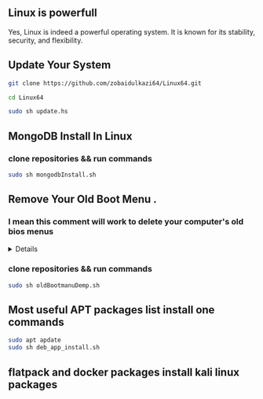 ## Linux is powerfull

Yes, Linux is indeed a powerful operating system. It is known for its stability, security, and flexibility.

## Update Your System

```sh
git clone https://github.com/zobaidulkazi64/Linux64.git

cd Linux64

sudo sh update.hs

```

## MongoDB Install In Linux

### clone repositories && run commands

```sh
sudo sh mongodbInstall.sh
```

## Remove Your Old Boot Menu .

### I mean this comment will work to delete your computer's old bios menus

<details>
<p>

#### When we go from one operating system to another operating system, but the previous setting remains on our motherboard, if we do not delete that BIOS setting, there is a problem to install a new operating system.

### আমরা যখন এক অপারেটিং সিস্টেম থেকে আরেক অপারেটিং সিস্টেমে যাই তখন কিন্তু আগের সেটিংটি আমাদের মাদারবোর্ডে থেকেই যায় ওই বায়োস সেটিংটি আমাদের ডিলিট না করলে নতুন করে কোপারেটিং ইন্সটল দিতে কিন্তু সমস্যা হয়

</p>
</details>

### clone repositories && run commands

```sh
sudo sh oldBootmanuDemp.sh
```

## Most useful APT packages list install one commands

```sh
sudo apt apdate
sudo sh deb_app_install.sh
```
## flatpack and docker packages install kali linux packages